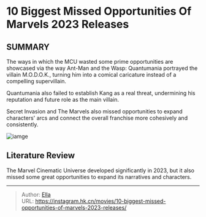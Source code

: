# 10 Biggest Missed Opportunities Of Marvels 2023 Releases


## SUMMARY 



The ways in which the MCU wasted some prime opportunities are showcased via the way Ant-Man and the Wasp: Quantumania portrayed the villain M.O.D.O.K., turning him into a comical caricature instead of a compelling supervillain.

Quantumania also failed to establish Kang as a real threat, undermining his reputation and future role as the main villain.

Secret Invasion and The Marvels also missed opportunities to expand characters&#39; arcs and connect the overall franchise more cohesively and consistently.



![iamge](https://static1.srcdn.com/wordpress/wp-content/uploads/2023/12/mcu-wasted-opportunities-blended-image-with-kang-adam-warlock-and-loki.jpg)

## Literature Review
The Marvel Cinematic Universe developed significantly in 2023, but it also missed some great opportunities to expand its narratives and characters.



---

> Author: [Ella](https://instagram.hk.cn/)  
> URL: https://instagram.hk.cn/movies/10-biggest-missed-opportunities-of-marvels-2023-releases/  

